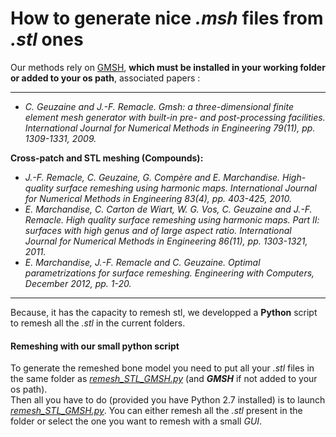 # How to generate nice ***.msh*** files from ***.stl*** ones

Our methods rely on [GMSH](http://gmsh.info/), **which must be installed in your working folder or added to your os path**, associated papers :  

---  
* *C. Geuzaine and J.-F. Remacle. Gmsh: a three-dimensional finite element mesh generator with built-in pre- and post-processing facilities. International Journal for Numerical Methods in Engineering 79(11), pp. 1309-1331, 2009.*  

**Cross-patch and STL meshing (Compounds):**  
* *J.-F. Remacle, C. Geuzaine, G. Compère and E. Marchandise. High-quality surface remeshing using harmonic maps. International Journal for Numerical Methods in Engineering 83(4), pp. 403-425, 2010.*
* *E. Marchandise, C. Carton de Wiart, W. G. Vos, C. Geuzaine and J.-F. Remacle. High quality surface remeshing using harmonic maps. Part II: surfaces with high genus and of large aspect ratio. International Journal for Numerical Methods in Engineering 86(11), pp. 1303-1321, 2011.*
* *E. Marchandise, J.-F. Remacle and C. Geuzaine. Optimal parametrizations for surface remeshing. Engineering with Computers, December 2012, pp. 1-20.* 
---  

Because, it has the capacity to remesh stl, we developped a **Python** script to remesh all the *.stl* in the current folders.  

#### Remeshing with our small python script
To generate the remeshed bone model you need to put all your *.stl* files in the same folder as *[remesh_STL_GMSH.py](https://github.com/renaultJB/GIBOC-Knee-Coordinate-System/blob/master/PaperCodes/ExampleData/remesh_STL_GMSH.py)* (and ***GMSH*** if not added to your os path).  
Then all you have to do (provided you have Python 2.7 installed) is to launch *[remesh_STL_GMSH.py](https://github.com/renaultJB/GIBOC-Knee-Coordinate-System/blob/master/PaperCodes/ExampleData/remesh_STL_GMSH.py)*. You can either remesh all the *.stl* present in the folder or select the one you want to remesh with a small *GUI*.
